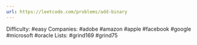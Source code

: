 ```yaml
---
url: https://leetcode.com/problems/add-binary
---
```


Difficulty: #easy
Companies: #adobe #amazon #apple #facebook #google #microsoft #oracle
Lists: #grind169 #grind75